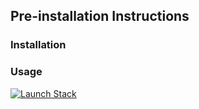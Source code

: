 ## Pre-installation Instructions

### Installation

### Usage
[![Launch Stack](https://s3.amazonaws.com/cloudformation-examples/cloudformation-launch-stack.png)](https://console.aws.amazon.com/cloudformation/home?region=us-west-1#/stacks/new?templateURL=https://s3-us-west-2.amazonaws.com/downloads.dcos.io/dcos/EarlyAccess/commit/0ce03387884523f02624d3fb56c7fbe2e06e181b/cloudformation/single-master.cloudformation.json)

